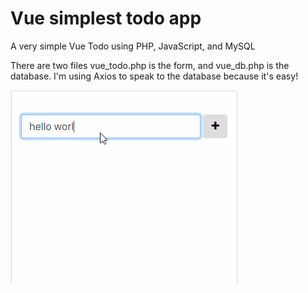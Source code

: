 # Vue simplest todo app
A very simple Vue Todo using PHP, JavaScript, and MySQL

There are two files vue_todo.php is the form, and vue_db.php is the database. I'm using Axios to speak to the database because it's easy!

![](vue_app.gif)
